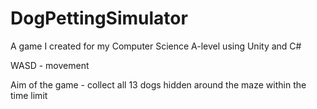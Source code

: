# DogPettingSimulator
A game I created for my Computer Science A-level using Unity and C#

WASD - movement

Aim of the game - collect all 13 dogs hidden around the maze within the time limit
